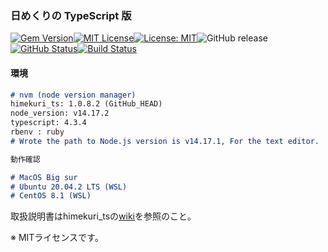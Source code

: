 ### 日めくりの TypeScript 版

[![Gem Version](https://badge.fury.io/rb/himekuri_ts.svg)](http://badge.fury.io/rb/himekuri_ts)[![MIT License](http://img.shields.io/badge/license-MIT-blue.svg?style=flat)](LICENSE)[![License: MIT](https://img.shields.io/badge/License-MIT-yellow.svg)](https://opensource.org/licenses/MIT)![GitHub release](https://img.shields.io/github/release/takkii/himekuri_ts.svg?style=flat)[![GitHub Status](https://img.shields.io/github/last-commit/takkii/himekuri_ts.svg?style=flat)](GitHub)[![Build Status](https://travis-ci.org/takkii/himekuri_ts.svg?branch=main)](https://travis-ci.org/takkii/himekuri_ts)

#### 環境

```markdown
# nvm (node version manager)
himekuri_ts: 1.0.8.2 (GitHub_HEAD)
node_version: v14.17.2
typescript: 4.3.4
rbenv : ruby
# Wrote the path to Node.js version is v14.17.1, For the text editor.

動作確認

# MacOS Big sur
# Ubuntu 20.04.2 LTS (WSL)
# CentOS 8.1 (WSL)
```

取扱説明書はhimekuri_tsの[wiki](https://github.com/takkii/himekuri_ts/wiki/himekuri_ts-wiki)を参照のこと。

※ MITライセンスです。
